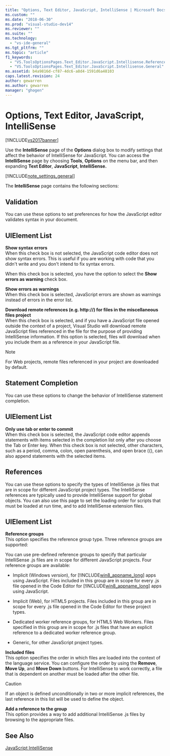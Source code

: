 ```yaml
---
title: "Options, Text Editor, JavaScript, IntelliSense | Microsoft Docs"
ms.custom: ""
ms.date: "2018-06-30"
ms.prod: "visual-studio-dev14"
ms.reviewer: ""
ms.suite: ""
ms.technology: 
  - "vs-ide-general"
ms.tgt_pltfrm: ""
ms.topic: "article"
f1_keywords: 
  - "VS.ToolsOptionsPages.Text_Editor.JavaScript.Intellisense.References"
  - "VS.ToolsOptionsPages.Text_Editor.JavaScript.Intellisense.General"
ms.assetid: b4a9816d-cf87-4dc6-a8d4-1591d6a48103
caps.latest.revision: 24
author: gewarren
ms.author: gewarren
manager: "ghogen"
---
```

# Options, Text Editor, JavaScript, IntelliSense
[!INCLUDE[vs2017banner](../../includes/vs2017banner.md)]

  
  
Use the **IntelliSense** page of the **Options** dialog box to modify settings that affect the behavior of IntelliSense for JavaScript. You can access the **IntelliSense** page by choosing **Tools**, **Options** on the  menu bar, and then expanding **Text Editor**, **JavaScript**, **IntelliSense.**  
  
 [!INCLUDE[note_settings_general](../../includes/note-settings-general-md.md)]  
  
 The **IntelliSense** page contains the following sections:  
  
## Validation  
 You can use these options to set preferences for how the JavaScript editor validates syntax in your document.  
  
## UIElement List  
 **Show syntax errors**  
 When this check box is not selected, the JavaScript code editor does not show syntax errors. This is useful if you are working with code that you didn't write and you don't intend to fix syntax errors.  
  
 When this check box is selected, you have the option to select the **Show errors as warning** check box.  
  
 **Show errors as warnings**  
 When this check box is selected, JavaScript errors are shown as warnings instead of errors in the error list.  
  
 **Download remote references (e.g. http://) for files in the miscellaneous files project**  
 When this check box is selected, and if you have a JavaScript file opened outside the context of a project, Visual Studio will download remote JavaScript files referenced in the file for the purpose of providing IntelliSense information. If this option is selected, files will download when you include them as a reference in your JavaScript file.  
  
> [!NOTE]
>  For Web projects, remote files referenced in your project are downloaded by default.  
  
## Statement Completion  
 You can use these options to change the behavior of IntelliSense statement completion.  
  
## UIElement List  
 **Only use tab or enter to commit**  
 When this check box is selected, the JavaScript code editor appends statements with items selected in the completion list only after you choose the Tab or Enter key. When this check box is not selected, other characters, such as a period, comma, colon, open parenthesis, and open brace ({), can also append statements with the selected items.  
  
## References  
 You can use these options to specify the types of IntelliSense .js files that are in scope for different JavaScript project types. The IntelliSense references are typically used to provide IntelliSense support for global objects. You can also use this page to set the loading order for scripts that must be loaded at run time, and to add IntelliSense extension files.  
  
## UIElement List  
 **Reference groups**  
 This option specifies the reference group type. Three reference groups are supported:  
  
 You can use pre-defined reference groups to specify that particular IntelliSense .js files are in scope for different JavaScript projects. Four reference groups are available:  
  
-   Implicit (Windows *version*), for [!INCLUDE[win8_appname_long](../../includes/win8-appname-long-md.md)] apps using JavaScript. Files included in this group are in scope for every .js file opened in the Code Editor for [!INCLUDE[win8_appname_long](../../includes/win8-appname-long-md.md)] apps using JavaScript.  
  
-   Implicit (Web), for HTML5 projects. Files included in this group are in scope for every .js file opened in the Code Editor for these project types.  
  
-   Dedicated worker reference groups, for HTML5 Web Workers. Files specified in this group are in scope for .js files that have an explicit reference to a dedicated worker reference group.  
  
-   Generic, for other JavaScript project types.  
  
 **Included files**  
 This option specifies the order in which files are loaded into the context of the language service. You can configure the order by using the **Remove**, **Move Up**, and **Move Down** buttons. For IntelliSense to work correctly, a file that is dependent on another must be loaded after the other file.  
  
> [!CAUTION]
>  If an object is defined unconditionally in two or more implicit references, the last reference in this list will be used to define the object.  
  
 **Add a reference to the group**  
 This option provides a way to add additional IntelliSense .js files by browsing to the appropriate files.  
  
## See Also  
 [JavaScript IntelliSense](../../ide/javascript-intellisense.md)




